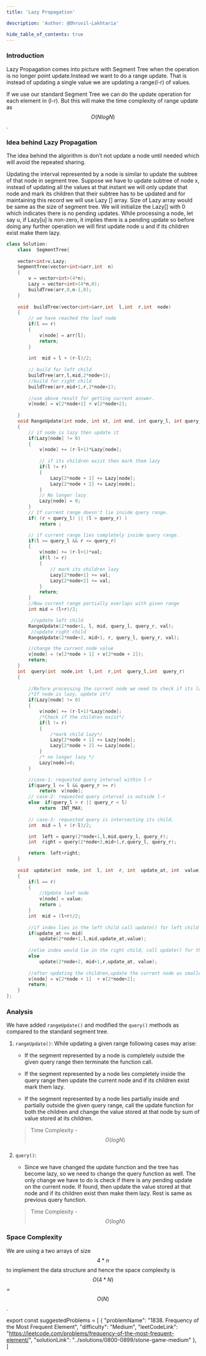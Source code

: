 ```yaml
---
title: 'Lazy Propagation'

description: 'Author: @Dhruvil-Lakhtaria'

hide_table_of_contents: true
---
```


<TutorialAuthors  names="@Dhruvil-Lakhtaria"/>  

### Introduction
Lazy Propagation comes into picture with Segment Tree when the operation is no longer point update.Instead we want to do a range update. That is instead of updating a single value we are updating a range(l-r) of values.

If we use our standard Segment Tree we can do the update operation for each element in (l-r).
But this will make the time complexity of range update as $$O(NlogN)$$.

### Idea behind Lazy Propagation

The idea behind the algorithm is don’t not update a node until needed which will avoid the repeated sharing.

Updating the interval represented by a node is similar to update the subtree of that node in segment tree. Suppose we have to update subtree of node x, instead of updating all the values at that instant we will only update that node and mark its children that their subtree has to be updated and for maintaining this record we will use Lazy [] array. Size of Lazy array would be same as the size of segment tree. We will initialize the Lazy[] with 0 which indicates there is no pending updates. While processing a node, let say u, if Lazy[u] is non-zero, it implies there is a pending update so before doing any further operation we will first update node u and if its children exist make them lazy.

<Tabs>
<TabItem value="CPP" label="CPP">

```CPP
class Solution:
    class  SegmentTree{
    
    vector<int>v,Lazy;
    SegmentTree(vector<int>&arr,int  n)
    {
	    v = vector<int>(4*n);
        Lazy = vector<int>(4*n,0);
	    buildTree(arr,0,n-1,0);
    }          
    
    void  buildTree(vector<int>&arr,int  l,int  r,int  node) 
    {    
	    // we have reached the leaf node
	    if(l == r)
	    {
		    v[node] = arr[l];
		    return;
	    } 
	    
	    int  mid = l + (r-l)/2;
	    
	    // build for left child
	    buildTree(arr,l,mid,2*node+1);
	    //build for right child
	    buildTree(arr,mid+1,r,2*node+2);
 
	    //use above result for getting current answer.  
	    v[node] = v[2*node+1] + v[2*node+2];
    
    } 
    void RangeUpdate(int node, int st, int end, int query_l, int query_r, int val)
    {
        // if node is lazy then update it
        if(Lazy[node] != 0)  
        {
            v[node] += (r-l+1)*Lazy[node];
            
            // if its children exist then mark them lazy
            if(l != r) 
            {
                Lazy[2*node + 1] += Lazy[node];
                Lazy[2*node + 2] += Lazy[node];
            }
            // No longer lazy
            Lazy[node] = 0;  
        }
        // If current range doesn't lie inside query range.  
        if( (r < query_l) || (l > query_r) ) 
            return ;	

        // if current range lies completely inside query range.
        if(l >= query_l && r <= query_r) 
        {
            v[node] += (r-l+1)*val;  
            if(l != r)
            {
                // mark its children lazy
                Lazy[2*node+1] += val; 
                Lazy[2*node+2] += val; 
            }
            return;
        }
        //Now current range partially overlaps with given range
        int mid = (l+r)/2;	

         //update left child
        RangeUpdate(2*node+1, l, mid, query_l, query_r, val);     
         //update right child
        RangeUpdate(2*node+2, mid+1, r, query_l, query_r, val);

        //change the current node value
        v[node] = (v[2*node + 1] + v[2*node + 2]);  
        return; 
    }
    int  query(int  node,int  l,int  r,int  query_l,int  query_r)
    {
    
        //Before processing the current node we need to check if its lazy and relax it
        /*If node is lazy, update it*/
	    if(Lazy[node] != 0)
	    {
		    v[node] += (r-l+1)*Lazy[node];
            /*Check if the children exist*/
		    if(l != r) 
		    {
                /*mark child lazy*/
			    Lazy[2*node + 1] += Lazy[node];   
			    Lazy[2*node + 2] += Lazy[node];
		    }
            /* no longer lazy */
		    Lazy[node]=0;  
	    }

	    //case-1: requested query interval within l-r 
	    if(query_l <= l && query_r >= r)
		    return  v[node];      
	    // case-2: requested query interval is outside l-r
	    else  if(query_l > r || query_r < l)
		    return  INT_MAX;
        
	    // case-3: requested query is intersecting its child.
	    int  mid = l + (r-l)/2;

	    int  left = query(2*node+1,l,mid,query_l, query_r);
	    int  right = query(2*node+2,mid+1,r,query_l, query_r);

	    return  left+right;
    }
    
    void  update(int  node, int  l, int  r, int  update_at, int  value)
    {
	    if(l == r)
	    {
		    //Update leaf node
		    v[node] = value;
		    return ;
	    }
	    int  mid = (l+r)/2;
	   
	    //if index lies in the left child call update() for left child
	    if(update_at <= mid)
		    update(2*node+1,l,mid,update_at,value);
	    
		//else index would lie in the right child, call update() for the right child 
	    else
		    update(2*node+2, mid+1,r,update_at, value);
	    
	    //after updating the children,update the current node as smallest of its children
	    v[node] = v[2*node + 1]  + v[2*node+2];
	 	return;  
    }
};
```
</TabItem>
</Tabs>

### Analysis

We have added `rangeUpdate()` and modified the `query()` methods as compared to the standard segment tree.

1. `rangeUpdate()`: While updating a given range following cases may arise:

    * If the segment represented by a node is completely outside the given query range then terminate the function call.
    
    * If the segment represented by a node lies completely inside the query range then update the current node and if its children exist mark them lazy.
    
    * If the segment represented by a node lies partially inside and partially outside the given query range, call the update function for both the children and change the value stored at that node by sum of value stored at its children.

    > Time Complexity - $$O(logN)$$

###

2. `query()`:

    * Since we have changed the update function and the tree has become lazy, so we need to change the query function as well. The only change we have to do is check if there is any pending update on the current node. If found, then update the value stored at that node and if its children exist then make them lazy. Rest is same as previous query function.

    > Time Complexity - $$O(logN)$$

### Space Complexity 

We are using a two arrays of size $$4*n$$ to implement the data structure and hence the space complexity is $$O(4*N)$$ = $$O(N)$$.

export const suggestedProblems = [
  {
    "problemName": "1838. Frequency of the Most Frequent Element",
    "difficulty": "Medium",
    "leetCodeLink": "https://leetcode.com/problems/frequency-of-the-most-frequent-element/",
    "solutionLink": "../solutions/0800-0899/stone-game-medium"
  },
]

<Table title="Suggested Problems" data={suggestedProblems} />


<!-- https://leetcode.com/problems/frequency-of-the-most-frequent-element/solutions/1175611/segment-tree-with-lazy-propagation/ -->